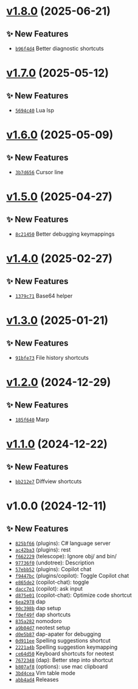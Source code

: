 # [v1.8.0](https://github.com/fredrkl/nvimsetup/compare/v1.7.0...v1.8.0) (2025-06-21)

## ✨ New Features
- [`b96f4d4`](https://github.com/fredrkl/nvimsetup/commit/b96f4d4)  Better diagnostic shortcuts

# [v1.7.0](https://github.com/fredrkl/nvimsetup/compare/v1.6.0...v1.7.0) (2025-05-12)

## ✨ New Features
- [`5694c40`](https://github.com/fredrkl/nvimsetup/commit/5694c40)  Lua lsp

# [v1.6.0](https://github.com/fredrkl/nvimsetup/compare/v1.5.0...v1.6.0) (2025-05-09)

## ✨ New Features
- [`3b7d656`](https://github.com/fredrkl/nvimsetup/commit/3b7d656)  Cursor line

# [v1.5.0](https://github.com/fredrkl/nvimsetup/compare/v1.4.0...v1.5.0) (2025-04-27)

## ✨ New Features
- [`8c21450`](https://github.com/fredrkl/nvimsetup/commit/8c21450)  Better debugging keymappings

# [v1.4.0](https://github.com/fredrkl/nvimsetup/compare/v1.3.0...v1.4.0) (2025-02-27)

## ✨ New Features
- [`1379c71`](https://github.com/fredrkl/nvimsetup/commit/1379c71)  Base64 helper

# [v1.3.0](https://github.com/fredrkl/nvimsetup/compare/v1.2.0...v1.3.0) (2025-01-21)

## ✨ New Features
- [`91bfe73`](https://github.com/fredrkl/nvimsetup/commit/91bfe73)  File history shortcuts

# [v1.2.0](https://github.com/fredrkl/nvimsetup/compare/v1.1.0...v1.2.0) (2024-12-29)

## ✨ New Features
- [`185f640`](https://github.com/fredrkl/nvimsetup/commit/185f640)  Marp

# [v1.1.0](https://github.com/fredrkl/nvimsetup/compare/v1.0.0...v1.1.0) (2024-12-22)

## ✨ New Features
- [`bb212e7`](https://github.com/fredrkl/nvimsetup/commit/bb212e7)  Diffview shortcuts

# v1.0.0 (2024-12-11)

## ✨ New Features
- [`825bf66`](https://github.com/fredrkl/nvimsetup/commit/825bf66) (plugins): C# language server 
- [`ac42ba3`](https://github.com/fredrkl/nvimsetup/commit/ac42ba3) (plugins): rest 
- [`f662229`](https://github.com/fredrkl/nvimsetup/commit/f662229) (telescope): Ignore obj/ and bin/ 
- [`97736f0`](https://github.com/fredrkl/nvimsetup/commit/97736f0) (undotree): Description 
- [`57ebb52`](https://github.com/fredrkl/nvimsetup/commit/57ebb52) (plugins): Copilot chat 
- [`f9447bc`](https://github.com/fredrkl/nvimsetup/commit/f9447bc) (plugins/copilot): Toggle Copilot chat 
- [`e865de2`](https://github.com/fredrkl/nvimsetup/commit/e865de2) (copilot-chat): toggle 
- [`dacc7e1`](https://github.com/fredrkl/nvimsetup/commit/dacc7e1) (copilot): ask input 
- [`d875e01`](https://github.com/fredrkl/nvimsetup/commit/d875e01) (copilot-chat): Optimize code shortcut 
- [`6ea2978`](https://github.com/fredrkl/nvimsetup/commit/6ea2978)  dap 
- [`90c398b`](https://github.com/fredrkl/nvimsetup/commit/90c398b)  dap setup 
- [`f0ef49f`](https://github.com/fredrkl/nvimsetup/commit/f0ef49f)  dap shortcuts 
- [`835a282`](https://github.com/fredrkl/nvimsetup/commit/835a282)  nomodoro 
- [`a9b04d7`](https://github.com/fredrkl/nvimsetup/commit/a9b04d7)  neotest setup 
- [`d0e5b87`](https://github.com/fredrkl/nvimsetup/commit/d0e5b87) dap-apater for debugging 
- [`0d911ee`](https://github.com/fredrkl/nvimsetup/commit/0d911ee)  Spelling suggestions shortcut 
- [`2221a4b`](https://github.com/fredrkl/nvimsetup/commit/2221a4b)  Spelling suggestion keymapping 
- [`ce64d50`](https://github.com/fredrkl/nvimsetup/commit/ce64d50)  Keyboard shortcuts for neotest 
- [`7672348`](https://github.com/fredrkl/nvimsetup/commit/7672348)  (dap): Better step into shortcut 
- [`b807af8`](https://github.com/fredrkl/nvimsetup/commit/b807af8)  (options): use mac clipboard 
- [`3bd4cea`](https://github.com/fredrkl/nvimsetup/commit/3bd4cea)  Vim table mode 
- [`abb4ad4`](https://github.com/fredrkl/nvimsetup/commit/abb4ad4)  Releases
